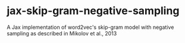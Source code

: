 # jax-skip-gram-negative-sampling
A Jax implementation of word2vec's skip-gram model with negative sampling as described in Mikolov et al., 2013
